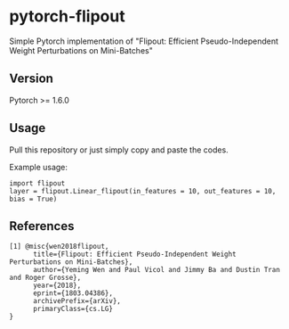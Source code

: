 # pytorch-flipout
Simple Pytorch implementation of "Flipout: Efficient Pseudo-Independent Weight Perturbations on Mini-Batches"

## Version
Pytorch >= 1.6.0

## Usage
Pull this repository or just simply copy and paste the codes.

Example usage:
<pre><code>import flipout
layer = flipout.Linear_flipout(in_features = 10, out_features = 10, bias = True)</code></pre>


## References
```
[1] @misc{wen2018flipout,
      title={Flipout: Efficient Pseudo-Independent Weight Perturbations on Mini-Batches}, 
      author={Yeming Wen and Paul Vicol and Jimmy Ba and Dustin Tran and Roger Grosse},
      year={2018},
      eprint={1803.04386},
      archivePrefix={arXiv},
      primaryClass={cs.LG}
}
```
